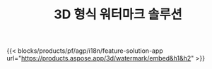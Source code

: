 ﻿---
title: 3D 형식 워터마크 솔루션 
weight: 7730
url: /ko/watermark
limit: 
description: 지적 재산을 보호하기 위해 3D 문서에 블라인드 워터마크를 추가하십시오.
---
{{< blocks/products/pf/agp/i18n/feature-solution-app url="https://products.aspose.app/3d/watermark/embed&h1&h2" >}} 
